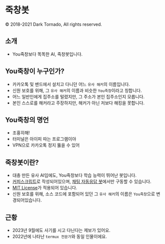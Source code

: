 # 죽창봇
© 2018-2021 Dark Tornado, All rights reserved.

## 소개
* You죽창보다 똑똑한 AI, 죽창봇입니다.

## You죽창이 누구인가?
* 카카오톡 및 밴드에서 설치고 다니던 어느 `유사 해커`의 이름입니다.
* 신원 보호를 위해, 그 `유사 해커`의 이름과 비슷한 `You죽창`이라고 칭합니다.
* 어느 일반인에게 집주소를 털렸지만, 그 주소가 본인 집주소인지 모릅니다.
* 본인 스스로를 해커라고 주장하지만, 해커가 아닌 저보다 해킹을 못합니다.

## You죽창의 명언
* 조횽히해!
* 터미널은 아이피 따는 프로그램이야
* VPN으로 카카오톡 정지 뚫을 수 있어

## 죽창봇이란?
* 대충 만든 유사 AI임에도, You죽창보다 학습 능력이 뛰어난 봇입니다.
* [커피스크립트](https://coffeescript.org/)로 작성되어있으며, [채팅 자동응답 봇](https://play.google.com/store/apps/details?id=com.darktornado.chatbot)에서만 구동할 수 있습니다.
* [MIT License](LICENSE)가 적용되어 있습니다.
* 신원 보호를 위해, 소스 코드에 포함되어 있던 그 `유사 해커`의 이름은 `You죽창`으로 변경되어있습니다.

## 근황
* 2023년 9월에도 사기를 시고 다닌다는 제보가 있어요.
* 2022년에 나타난 `termux 전문가`와 동일 인물이에요.
